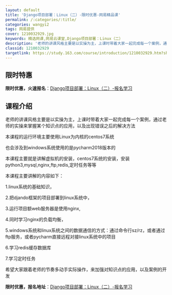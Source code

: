 ```yaml
---
layout: default
title: 'Django项目部署：Linux（二）-限时优惠-网易精品课'
permalink: /:categories/:title/
categories: wangyi2
tags: 网易提供
cover: 1210032929.jpg
keywords: 精选网课,网易云课堂,Django项目部署：Linux（二）
description: '老师的讲课风格主要是以实操为主，上课时带着大家一起完成每一个案例，通过老师的实操来掌握某个知识点的应用，以及出现错误之后'
classid: 1210032929
targetlink: https://study.163.com/course/introduction/1210032929.htm?share=1&shareId=1025206652&utm_campaign=share&utm_medium=iphoneShare&utm_source=&utm_u=1025206652
---
```


## 限时特惠

**限时优惠，火速报名**：[Django项目部署：Linux（二）-报名学习](https://study.163.com/course/introduction/1210032929.htm?share=1&shareId=1025206652&utm_campaign=share&utm_medium=iphoneShare&utm_source=&utm_u=1025206652)

## 课程介绍

老师的讲课风格主要是以实操为主，上课时带着大家一起完成每一个案例，通过老师的实操来掌握某个知识点的应用，以及出现错误之后的解决方法



本课程的运行环境主要使用Linux为内核的centos7系统



也会涉及到windows系统使用的是pycharm2018版本的



本课程主要就是讲解虚拟机的安装，centos7系统的安装，安装python3,mysql,nginx,ftp,redis,定时任务等等



本课程主要讲解的内容如下：



1.linux系统的基础知识，



2.把djando框架的项目部署到linux系统中，



3.运行项目额web服务器是使用nginx,



4.同时学习nginx的负载均衡，



5.windows系统和linux系统之间的数据通信的方式：通过命令行sz/rz，或者通过ftp服务，或者pycharm直接远程对接linux系统中的项目



6.学习redis缓存数据库



7.学习定时任务



希望大家跟着老师的节奏多动手实际操作，来加强对知识点的应用，以及案例的开发

**限时优惠，报名地址**：[Django项目部署：Linux（二）-报名学习](https://study.163.com/course/introduction/1210032929.htm?share=1&shareId=1025206652&utm_campaign=share&utm_medium=iphoneShare&utm_source=&utm_u=1025206652)

